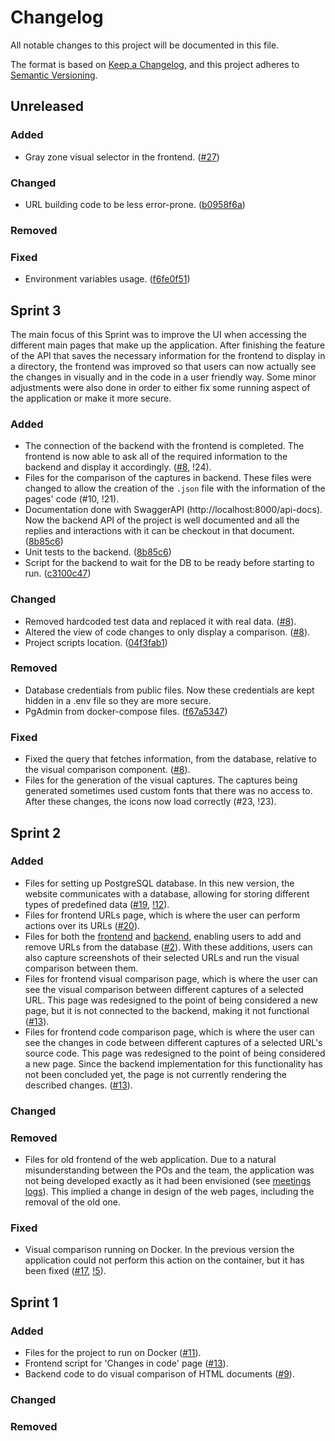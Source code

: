 # Changelog
All notable changes to this project will be documented in this file.

The format is based on [Keep a Changelog](https://keepachangelog.com/en/1.0.0/),
and this project adheres to [Semantic Versioning](https://semver.org/spec/v2.0.0.html).

## Unreleased

### Added
- Gray zone visual selector in the frontend. ([#27](https://gitlab.com/feup-tbs/ldso2021/t1g1/-/issues/27))

### Changed
- URL building code to be less error-prone. ([b0958f6a](https://gitlab.com/feup-tbs/ldso2021/t1g1/-/commit/b0958f6a1d8b01a040779cf7e6d75ca9f5a72fd4))

### Removed

### Fixed
- Environment variables usage. ([f6fe0f51](https://gitlab.com/feup-tbs/ldso2021/t1g1/-/commit/f6fe0f510bd2639955fd669b035679916dbe83d8))

## Sprint 3
The main focus of this Sprint was to improve the UI when accessing the different main pages that make up the application. After finishing the feature of the API that saves the necessary information for the frontend to display in a directory, the frontend was improved so that users can now actually see the changes in visually and in the code in a user friendly way.
Some minor adjustments were also done in order to either fix some running aspect of the application or make it more secure.

### Added
- The connection of the backend with the frontend is completed. The frontend is now able to ask all of the required information to the backend and display it accordingly. ([#8](https://gitlab.com/feup-tbs/ldso2021/t1g1/-/issues/8), !24).
- Files for the comparison of the captures in backend. These files were changed to allow the creation of the `.json` file with the information of the pages' code (#10, !21).
- Documentation done with SwaggerAPI (http://localhost:8000/api-docs). Now the backend API of the project is well documented and all the replies and interactions with it can be checkout in that document. ([8b85c6](https://gitlab.com/feup-tbs/ldso2021/t1g1/-/commit/8b85c64507aac1cb43d50b01b79e55ca567ee42b))
- Unit tests to the backend. ([8b85c6](https://gitlab.com/feup-tbs/ldso2021/t1g1/-/commit/8b85c64507aac1cb43d50b01b79e55ca567ee42b))
- Script for the backend to wait for the DB to be ready before starting to run. ([c3100c47](https://gitlab.com/feup-tbs/ldso2021/t1g1/-/commit/c3100c47c076a1ba7dff3b3213f51abfa4d6aa8a))

### Changed
- Removed hardcoded test data and replaced it with real data. ([#8](https://gitlab.com/feup-tbs/ldso2021/t1g1/-/issues/8)).
- Altered the view of code changes to only display a comparison. ([#8](https://gitlab.com/feup-tbs/ldso2021/t1g1/-/issues/8)).
- Project scripts location. ([04f3fab1](https://gitlab.com/feup-tbs/ldso2021/t1g1/-/commit/04f3fab10cb535911158649ebe08306f145daca2))

### Removed
- Database credentials from public files. Now these credentials are kept hidden in a .env file so they are more secure.
- PgAdmin from docker-compose files. ([f67a5347](https://gitlab.com/feup-tbs/ldso2021/t1g1/-/commit/f67a53475d6d43ab25dd31761c251026776dc7e7))

### Fixed
- Fixed the query that fetches information, from the database, relative to the visual comparison component. ([#8](https://gitlab.com/feup-tbs/ldso2021/t1g1/-/issues/8)).
- Files for the generation of the visual captures. The captures being generated sometimes used custom fonts that there was no access to. After these changes, the icons now load correctly (#23, !23).

## Sprint 2

### Added
- Files for setting up PostgreSQL database. In this new version, the website communicates with a database, allowing for storing different types of predefined data ([#19](https://gitlab.com/feup-tbs/ldso2021/t1g1/-/issues/17), [!12](https://gitlab.com/feup-tbs/ldso2021/t1g1/-/merge_requests/5)).
- Files for frontend URLs page, which is where the user can perform actions over its URLs ([#20](https://gitlab.com/feup-tbs/ldso2021/t1g1/-/issues/20)).
- Files for both the [frontend](https://gitlab.com/feup-tbs/ldso2021/t1g1/-/issues/20) and [backend](https://gitlab.com/feup-tbs/ldso2021/t1g1/-/issues/21), enabling users to add and remove URLs from the database ([#2](https://gitlab.com/feup-tbs/ldso2021/t1g1/-/issues/2)). With these additions, users can also capture screenshots of their selected URLs and run the visual comparison between them.
- Files for frontend visual comparison page, which is where the user can see the visual comparison between different captures of a selected URL. This page was redesigned to the point of being considered a new page, but it is not connected to the backend, making it not functional ([#13](https://gitlab.com/feup-tbs/ldso2021/t1g1/-/issues/13)). 
- Files for frontend code comparison page, which is where the user can see the changes in code between different captures of a selected URL's source code. This page was redesigned to the point of being considered a new page. Since the backend implementation for this functionality has not been concluded yet, the page is not currently rendering the described changes. ([#13](https://gitlab.com/feup-tbs/ldso2021/t1g1/-/issues/13)). 

### Changed

### Removed
- Files for old frontend of the web application. Due to a natural misunderstanding between the POs and the team, the application was not being developed exactly as it had been envisioned (see [meetings logs](https://gitlab.com/feup-tbs/ldso2021/t1g1/-/wikis/Meetings-log)). This implied a change in design of the web pages, including the removal of the old one.

### Fixed

- Visual comparison running on Docker. In the previous version the application could not perform this action on the container, but it has been fixed ([#17](https://gitlab.com/feup-tbs/ldso2021/t1g1/-/issues/17), [!5](https://gitlab.com/feup-tbs/ldso2021/t1g1/-/merge_requests/5)). 

## Sprint 1

### Added
- Files for the project to run on Docker ([#11](https://gitlab.com/feup-tbs/ldso2021/t1g1/-/issues/11)).
- Frontend script for 'Changes in code' page ([#13](https://gitlab.com/feup-tbs/ldso2021/t1g1/-/issues/13)).
- Backend code to do visual comparison of HTML documents ([#9](https://gitlab.com/feup-tbs/ldso2021/t1g1/-/issues/9)).

### Changed

### Removed

[Sprint 1]: https://gitlab.com/feup-tbs/ldso2021/t1g1